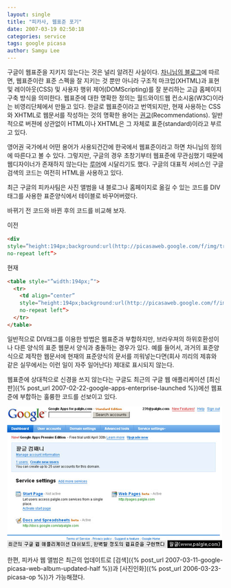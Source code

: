 ```yaml
---
layout: single
title: "피카사, 웹표준 포기"
date: 2007-03-19 02:50:18
categories: service
tags: google picasa
author: Samgu Lee
---
```


구글이 웹표준을 지키지 않는다는 것은 널리 알려진 사실이다. [차니님의 블로그](http://channy.creation.net/blog/?p=283)에 따르면, 웹표준이란 표준 스펙을 잘 지키는 것 뿐만 아니라 구조적 마크업(XHTML)과 표현 및 레이아웃(CSS) 및 사용자 행위 제어(DOMScripting)를 잘 분리하는 고급 홈페이지 구축 방식을 의미한다. 웹표준에 대한 명확한 정의는 월드와이드웹 컨소시움(W3C)이라는 비영리단체에서 만들고 있다. 한글로 웹표준이라고 번역되지만, 현재 사용하는 CSS와 XHTML로 웹문서를 작성하는 것의 명확한 용어는 [권고](http://www.w3.org/2004/02/Process-20040205/tr#RecsW3C)(Recommendations). 일반적으로 버젼에 상관없이 HTML이나 XHTML은 그 자체로 표준(standard)이라고 부르고 있다.

영어권 국가에서 어떤 용어가 사용되건간에 한국에서 웹표준이라고 하면 차니님의 정의에 따른다고 볼 수 있다. 그렇지만, 구글의 경우 초창기부터 웹표준에 무관심했기 때문에 웹디자이너가 존재하지 않는다는 [루머](http://chanky.nhnlab.com/5)에 시달리기도 했다. 구글의 대표적 서비스인 구글 검색의 코드는 여전히 HTML을 사용하고 있다.

최근 구글의 피카사팀은 사진 앨범을 내 블로그나 홈페이지로 옮길 수 있는 코드를 DIV 태그를 사용한 표준양식에서 테이블로 바꾸어버렸다.

바뀌기 전 코드와 바뀐 후의 코드를 비교해 보자.

이전

```html
<div
style=”height:194px;background:url(http://picasaweb.google.com/f/img/transparent_album_background.gif)
no-repeat left”>
```

현재

```html
<table style="”width:194px;”">
  <tr>
    <td align=”center”
    style=”height:194px;background:url(http://picasaweb.google.com/f/img/transparent_album_background.gif)
    no-repeat left”>
  </tr>
</table>
```

일반적으로 DIV태그를 이용한 방법은 웹표준과 부합하지만, 브라우져의 하위호환성이나 다른 양식의 표준 웹문서 양식과 충돌하는 경우가 있다. 예를 들어서, 과거의 표준양식으로 제작한 웹문서에 현재의 표준양식의 문서를 끼워넣는다면(회사 끼리의 제휴와 같은 실무에서는 이런 일이 자주 일어난다) 제대로 표시되지 않는다.

웹표준에 상대적으로 신경을 쓰지 않는다는 구글도 최근의 구글 웹 애플리케이션 [최신판]({% post_url 2007-02-22-google-apps-enterprise-launched %})에선 웹표준에 부합하는 훌륭한 코드를 선보이고 있다.

![구글 웹 애플리케이션의 대쉬보드는 훌륭한 웹표준 코드를 선보였다](/assets/google-apps-is-perfect-on-xhtml.jpg)

한편, 피카사 웹 앨범은 최근의 업데이트로 [검색]({% post_url 2007-03-11-google-picasa-web-album-updated-half %})과 [사진인화]({% post_url 2006-03-23-picasa-op %})가 가능해졌다.
